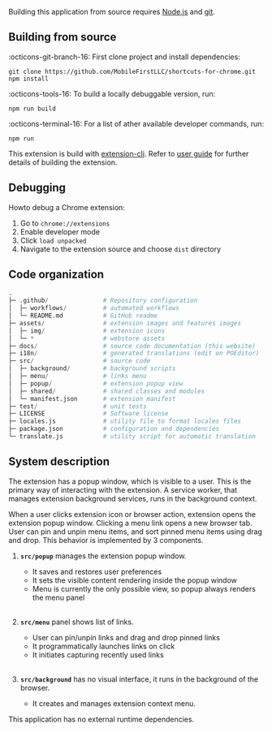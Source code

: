 Building this application from source requires 
[Node.js](https://nodejs.org/en/download/current) and 
[git](https://git-scm.com/book/en/v2/Getting-Started-Installing-Git).

## Building from source

:octicons-git-branch-16: First clone project and install dependencies:

``` title="Setup" linenums="0"
git clone https://github.com/MobileFirstLLC/shortcuts-for-chrome.git
npm install
```

:octicons-tools-16: To build a locally debuggable version, run:

``` title="Build extension" linenums="0"
npm run build
```

:octicons-terminal-16: For a list of ather available developer commands, run:

``` title="Help" linenums="0"
npm run
```

This extension is build with [extension-cli](https://oss.mobilefirst.me/extension-cli/).
Refer to [user guide](https://oss.mobilefirst.me/extension-cli/) for further details of building the extension.


## Debugging

Howto debug a Chrome extension:

1. Go to `chrome://extensions`
2. Enable developer mode
3. Click `load unpacked` 
4. Navigate to the extension source and choose `dist` directory

## Code organization

``` py title="Directories" linenums="0"
.
├─ .github/               # Repository configuration
│  ├─ workflows/          # automated workflows
│  └─ README.md           # GitHub readme
├─ assets/                # extension images and features images 
│  ├─ img/                # extension icons 
│  └─ *                   # webstore assets
├─ docs/                  # source code documentation (this website)
├─ i18n/                  # generated translations (edit on POEditor)  
├─ src/                   # source code                           
│  ├─ background/         # background scripts                    
│  ├─ menu/               # links menu                         
│  ├─ popup/              # extension popup view                  
│  ├─ shared/             # shared classes and modules            
│  └─ manifest.json       # extension manifest                    
├─ test/                  # unit tests                            
├─ LICENSE                # Software license
├─ locales.js             # utility file to format locales files
├─ package.json           # configuration and dependencies 
└─ translate.js           # utility script for automatic translation                     
```

## System description

The extension has a popup window, which is visible to a user.
This is the primary way of interacting with the extension.
A service worker, that manages extension background services, runs in the background context.

When a user clicks extension icon or browser action, extension opens the extension popup window.
Clicking a menu link opens a new browser tab.
User can pin and unpin menu items, and sort pinned menu items using drag and drop.
This behavior is implemented by 3 components.

1. **`src/popup`** manages the extension popup window.
    - It saves and restores user preferences
    - It sets the visible content rendering inside the popup window
    - Menu is currently the only possible view, so popup always renders the menu panel
      <br/><br/>

2. **`src/menu`** panel shows list of links.
    - User can pin/unpin links and drag and drop pinned links
    - It programmatically launches links on click
    - It initiates capturing recently used links
      <br/><br/>

3. **`src/background`** has no visual interface, it runs in the background of the browser.
    - It creates and manages extension context menu.

This application has no external runtime dependencies.

